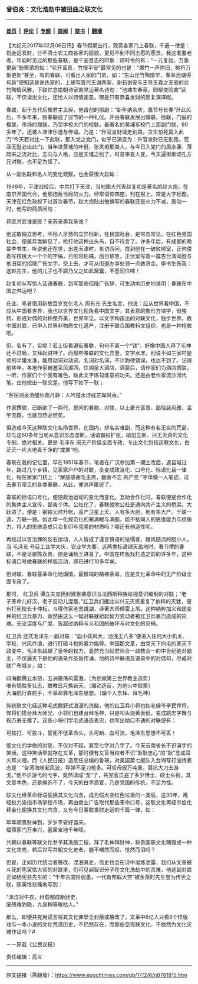 ### 曾伯炎：文化浩劫中被扭曲之联文化

---

#### [首页](../../../..?n8781815) &nbsp;|&nbsp; [评论](../../../../../epoch-comment?n8781815) &nbsp;|&nbsp; [专题](../../../../../epoch-special?n8781815) &nbsp;|&nbsp; [禁闻](../../../../../epoch-news?n8781815) &nbsp;|&nbsp; [禁书](../../../../../books?n8781815) &nbsp;|&nbsp; [翻墙](https://github.com/gfw-breaker/nogfw/blob/master/README.md?n8781815)


<div class="post_content" id="artbody" itemprop="articleBody">
 <!-- article content begin -->
 <p>
  【大纪元2017年02月06日讯】春节假期出行，观赏各家门上春联，千遍一律是：祝走运发财，分不清士农工商各家的靣貌，更见不到不同志愿的愿景。我这耄耋老者，年幼时见过的那些春联，是千姿百态的印象：颂时令的有：“一元复始，万象更新”聁繁荣的如：“花开富贵，竹报平安”最常见的也是：“爆竹一声除旧，桃符万象更新”甚至，有的春联，可看出人家的门苐，如：“东山丝竹陶情早，春草池塘得句新”便知这是谢氏家的，上联写晋代王谢两家，谢石谢安与王导王羲之王家的丝竹陶情风雅，下联忆念南朝诗家谢灵运著名诗句：“池塘生春草，园柳变鸣禽”读联，不仅读出文化，还给人以诗情画意。哪是只有恭喜发财的反复演译呢。
 </p>
 <p>
  春联，起于五代后蜀君主孟昶，他首创的那副：“新年纳余庆，嘉节号长春”开此风后，千多年来，贴春联成了过节的一种礼仪。并由春联发展出婚联、挽联，门庭的楹联，巿场的商联。乃至学校大门的校联，最著名的黄埔军校门上那副门联，90多年了，还被人津津乐道与传诵，乃是：“升官发财请走别路，贪生怕死莫入此门”今天若对比一下此联，那入党之党门，似乎已演变为：升官发财已无别路，荒淫无耻必出此门。当年进黄埔的叶挺、张灵甫那类人，与今日入党门的周永康、薄熙来之流对比，志向与人格，应是天壤之别了。时易亊变人变，今天遍街歌颂孔方兄对联，也不足为怪了。
 </p>
 <p>
  从一副名联和名人的变化观察，也会获很大启廸：
 </p>
 <p>
  1949年，平津战役后，中共打下天津，当地国大代表赵复初是著名的赵大炮，在南京开国代会，他那炮轰当局的火力，经常语惊四座，刋在报上，常是大字标题。天津在红色政权下过首次春节，赵大炮贴出他撰写的春联还是火力不减，轰动一时，他写的两质问句：
 </p>
 <p>
  蒋匪共匪谁是匪？亲苏亲美我亲谁？
 </p>
 <p>
  他这敢独立思考，不拾人牙慧的立异标新，在民国社会，是常态常见，在红色党国社会，便属异类鲜见了，枪打他这种出头鸟，自不待言了。许多年后，有成都的晚辈李书生，听说他还在世，出差天津时，东访西问，找到他在一破败陋室，正佝偻着写核桃大一个个的字稿，已形容枯槁，面目犂黑，正伏案写着一篇告台湾同胞与他旧契的招降广告文字，交上去，才可从街道办亊处领一点救济金。李书生告我：这赵先生，他的儿子也不屑乃父之如此窝囊，不愿同住哩！
 </p>
 <p>
  赵复初从写惊人话语春联，到写那些招降广告辞，可生动地历史地说明：春联在中国之舛运吧？
 </p>
 <p>
  在此，笔者借用新故百岁文化老人
  <ok href="https://www.epochtimes.com/gb/tag/%E5%91%A8%E6%9C%89%E5%85%89.html">
   周有光
  </ok>
  先生名言，他说：应从世界看中国，不应从中国看世界，我也以世界文化视角看中国文字，其表意的象形方块字，很独特，形成对偶的对称整齐美，世界罕见。以文字构造出的对联文化，独步世界。故中国对联，已申入世界非物质文化遗产，注册于联合国教科文组织，也是一种抢救吧。
 </p>
 <p>
  但，名有了，实呢？若上街看遍街春联，句句不离一个“钱”，好像中国人拜了毛神还不过瘾，又拜起财神了。而那些春联的文化含量，文字水准，别说不如三家村塾师的半罐水准，能用动词对动词、名词对名词，不计韵律错误，也达不到了。记得前些年，各地作家被邀采风湘西，住湘泉大酒店，酒宴后，请作家们为酒店撰联，一听，作家们个个面有难色，缺此文字炼句炼意的功夫。还是由老作家流沙河代笔，由他做出一联交差，他写下如下一联；
 </p>
 <p>
  “客宿湘泉酒醒纱窗月静：人吟楚水诗成芷岸风香。”
 </p>
 <p>
  作家撰联，已断绝了一两代，民间的春联、对联，以土豪充富贵，鄙俗装风雅，滥竽充数，也就自然必然矣。
 </p>
 <p>
  但造成今天这种联文化名扬世界，在国内，却名实难副，而这种有名无实的荒诞，却与这60多年当局从意识形态垄断，话语霸权扩张，破旧立新、兴无灭资的文化专制，绝对相关。更是
  <ok href="https://www.epochtimes.com/gb/tag/%E6%AF%9B%E6%B3%BD%E4%B8%9C.html">
   毛泽东
  </ok>
  闹无产阶级全靣专政，专出文化包括这联文化，白茫茫一片大地真干净的“成果”吧。
 </p>
 <p>
  春联在我的记忆里，早在1951年春节，笔者在广汉参加第一期土改后，返县城过年，路过几个乡镇，见家家户户的对联，全变成政治化、口号化、标语化且一律化，帖在家家门枋上：“解放感谢毛主席，翻身不忘
  <ok href="https://www.epochtimes.com/gb/tag/%E5%85%B1%E4%BA%A7%E5%85%9A.html">
   共产党
  </ok>
  ”字体像一人笔迹，过去春节常见的各类春联，从此，便消声匿迹了。
 </p>
 <p>
  春联的标语口号化，便随政治运动的变化而变化。互助合作化时，春联便是合作化的集体主义宣传，鄙夷个体。公社化了，春联就吹公社是通向共产主义的桥梁。大跃进了，便是：钢铁元帅升帐，高产卫星上天。人有多大胆，地有多大产。千联一调，万联一貌。如此单一化规范化的塞满眼与满脑，能不枯竭人的思维能力与想像力，将人的思维造成只会复印与克隆的材质吗？哪还有创造性呢。
 </p>
 <p>
  再经过以言治罪的反右运动，人人皆成了谨言慎语的怯懦者，跟风随流的胆小人。当
  <ok href="https://www.epochtimes.com/gb/tag/%E6%AF%9B%E6%B3%BD%E4%B8%9C.html">
   毛泽东
  </ok>
  号召工业学大庆，农业学大寨，这两类标语铺天盖地时，春节撰的春联，不是讴歌陈永贵，便是诵扬王进喜了。中国在样版戏打造之前的许多年，这种标语口号做春联的样版活动，即已进行10多年矣。
 </p>
 <p>
  但对联、春联最革命化地煽情，最极端的精神荼毒，应是文化革命中的无产阶级全面专政了。
 </p>
 <p>
  那时，
  <ok href="https://www.epochtimes.com/gb/tag/%E7%BA%A2%E5%8D%AB%E5%85%B5.html">
   红卫兵
  </ok>
  谭立夫宣扬封建世袭意识与法西斯种族歧视意识编制的对联；“老子革命儿好汉，老子反动儿混蛋，”红卫兵们据此以兴无灭资重复了纳粹的灭犹，便有打死校长卡仲耘，斗得作家老舍跳湖，译著大师傅雷上吊。这种纳粹加义和团变种的红卫兵暴力，竟然由这么一幅对联就掀起智力劳动者被红卫兵暴力造成的灾难。无论深度与广度，皆超过纳粹与义和团的破坏与对文化的灾祸。
 </p>
 <p>
  <ok href="https://www.epochtimes.com/gb/tag/%E7%BA%A2%E5%8D%AB%E5%85%B5.html">
   红卫兵
  </ok>
  还凭毛泽东一副对联：“庙小妖风大，池浅王八多”便进入任何大小机关、学校，兴风作浪，进行打砸斗抢的暴力侮辱。中国那文革，由党天下向毛的家天下政变中，毛泽东超越了皇帝的权力，竟然充当起君师合一政教合一的中世纪绝对霸主，不仅遍天下是他的语录作圣旨传诵，他的诗中联语及语录中的对偶句，尽成对联广布城乡，如：
 </p>
 <p>
  四海翻腾云水怒，五洲震荡风雷激。〔为他做第三世界教主造势〕
  <br/>
  唯有牺牲多壮志，敢教日月换新天。〔煽动造反，为他火中取栗〕
  <br/>
  大海航行靠舵手，干革命靠毛泽东思想。〔煽个人祟拜、拜毛神〕
 </p>
 <p>
  传统联文化经这种毛式撒野式浪漫的洗脑，他的红卫兵小将也如老佛爷拳民悍将，悍将们搭台拜大师兄，小将们也建台拜毛神，只是叩头烧黄表纸，变成跳忠字舞与祝万寿无彊了。这些小将们学毛式语态表忠，也写出拗口不通的对联便有：
 </p>
 <p>
  可挨打、可挨斗，誓死不低革命头，头可断、血可流，毛泽东思想不可丢！
 </p>
 <p>
  低文化的学做的对联，不仅对不起，甚至七字对八字了。今天云南省长不识滇字的笑话，这种笑话早就存在文革，那时便有文盲当权者不识“耿耿忠心”的“耿”念成耳火耳火哩。而《人民日报》造反任总编的鲁瑛，对美国苐七舰队入台海写打油诗表态是：“台湾海峡起风波，导弹不足刀枪多。可叹母舰万吨重，肩抗大刀去游戈。”他不识游弋的弋字，竟然读成“戈”了，共党官员盗了多少博士、硕士头衔，其文盲本色，还是掩饰不了，今天的白字高官，乃是党国的传统，不足为怪。
 </p>
 <p>
  联文化经革命标语偷换其文化内含，成为假大空红色垃圾的一类后，这30年，再经权力染指巿场掌控巿场，再由商业广告取代那些革命口号，这联文化再经市侩化拜金化偷换其文化内含，又有今日春联发财走运的千篇一律，如：
 </p>
 <p>
  年年顺景财神到，岁岁平安好运来。
  <br/>
  福照家门万亊兴，喜居宝地千年旺。
 </p>
 <p>
  共朝以春联等联文化参予其洗脑工程，拜了毛神拜财神，将吾国联文化糟蹋成一种文化空売，若后世写共朝文化史者，能不喟然而叹、怆然而泪吗？
 </p>
 <p>
  但是，正如历代统治者篡改、湮泯真史，信史也会在诗中凝炼泄露，我们从文革被斗死的陈寅恪大师的对联里，仍可见闻智识分子在文化浩劫中的苦难，他这副对联正如杨宪益先生的：“千年古国贫弱愚，一代新邦假大空”被余英时先生誉为传世之联，陈寅恪悲痛地写到：
 </p>
 <p>
  “涕泣对牛衣，卅载都成断肠史，
  <br/>
  废残难豹隐，九泉稍等眼枯人。”
 </p>
 <p>
  那么，即便共党用谎言将其文化罪孽全封蔽或篡攺了。文革中8亿人只看8个样版戏与一本小说的文化荒漠历史，不仍然存在，而那些空壳联文化，不依然为文化灾难作证吗？#
 </p>
 <p>
  －－原载《公民议报》
 </p>
 <p>
  责任编辑：高义
 </p>
 <!-- article content end -->
 <div id="below_article_ad">
 </div>
</div>


---

原文链接（需翻墙）：https://www.epochtimes.com/gb/17/2/6/n8781815.htm